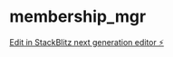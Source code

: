 # membership_mgr

[Edit in StackBlitz next generation editor ⚡️](https://stackblitz.com/~/github.com/daovanhuy/membership_mgr)